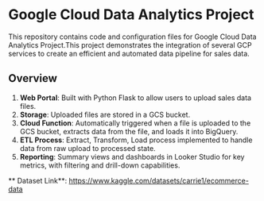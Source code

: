 # Google Cloud Data Analytics Project

This repository contains code and configuration files for Google Cloud Data Analytics Project.This project demonstrates the integration of several GCP services to create an efficient and automated data pipeline for sales data.


## Overview

1. **Web Portal**: Built with Python Flask to allow users to upload sales data files.
2. **Storage**: Uploaded files are stored in a GCS bucket.
3. **Cloud Function**: Automatically triggered when a file is uploaded to the GCS bucket, extracts data from the file, and loads it into BigQuery.
4. **ETL Process**: Extract, Transform, Load process implemented to handle data from raw upload to processed state.
5. **Reporting**: Summary views and dashboards in Looker Studio for key metrics, with filtering and drill-down capabilities.

 
 ** Dataset Link**: https://www.kaggle.com/datasets/carrie1/ecommerce-data


